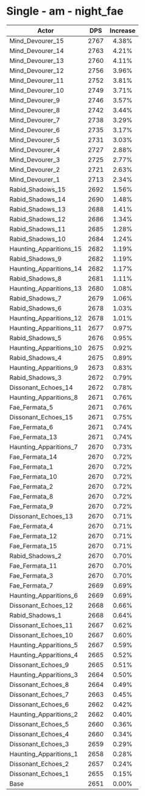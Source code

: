 # Single - am - night_fae
| Actor | DPS | Increase |
|---|:---:|:---:|
|Mind_Devourer_15|2767|4.38%|
|Mind_Devourer_14|2763|4.21%|
|Mind_Devourer_13|2760|4.11%|
|Mind_Devourer_12|2756|3.96%|
|Mind_Devourer_11|2752|3.81%|
|Mind_Devourer_10|2749|3.71%|
|Mind_Devourer_9|2746|3.57%|
|Mind_Devourer_8|2742|3.44%|
|Mind_Devourer_7|2738|3.29%|
|Mind_Devourer_6|2735|3.17%|
|Mind_Devourer_5|2731|3.03%|
|Mind_Devourer_4|2727|2.88%|
|Mind_Devourer_3|2725|2.77%|
|Mind_Devourer_2|2721|2.63%|
|Mind_Devourer_1|2713|2.34%|
|Rabid_Shadows_15|2692|1.56%|
|Rabid_Shadows_14|2690|1.48%|
|Rabid_Shadows_13|2688|1.41%|
|Rabid_Shadows_12|2686|1.34%|
|Rabid_Shadows_11|2685|1.28%|
|Rabid_Shadows_10|2684|1.24%|
|Haunting_Apparitions_15|2682|1.19%|
|Rabid_Shadows_9|2682|1.19%|
|Haunting_Apparitions_14|2682|1.17%|
|Rabid_Shadows_8|2681|1.11%|
|Haunting_Apparitions_13|2680|1.08%|
|Rabid_Shadows_7|2679|1.06%|
|Rabid_Shadows_6|2678|1.03%|
|Haunting_Apparitions_12|2678|1.01%|
|Haunting_Apparitions_11|2677|0.97%|
|Rabid_Shadows_5|2676|0.95%|
|Haunting_Apparitions_10|2675|0.92%|
|Rabid_Shadows_4|2675|0.89%|
|Haunting_Apparitions_9|2673|0.83%|
|Rabid_Shadows_3|2672|0.79%|
|Dissonant_Echoes_14|2672|0.78%|
|Haunting_Apparitions_8|2671|0.76%|
|Fae_Fermata_5|2671|0.76%|
|Dissonant_Echoes_15|2671|0.75%|
|Fae_Fermata_6|2671|0.74%|
|Fae_Fermata_13|2671|0.74%|
|Haunting_Apparitions_7|2670|0.73%|
|Fae_Fermata_14|2670|0.72%|
|Fae_Fermata_1|2670|0.72%|
|Fae_Fermata_10|2670|0.72%|
|Fae_Fermata_2|2670|0.72%|
|Fae_Fermata_8|2670|0.72%|
|Fae_Fermata_9|2670|0.72%|
|Dissonant_Echoes_13|2670|0.71%|
|Fae_Fermata_4|2670|0.71%|
|Fae_Fermata_12|2670|0.71%|
|Fae_Fermata_15|2670|0.71%|
|Rabid_Shadows_2|2670|0.70%|
|Fae_Fermata_11|2670|0.70%|
|Fae_Fermata_3|2670|0.70%|
|Fae_Fermata_7|2669|0.69%|
|Haunting_Apparitions_6|2669|0.69%|
|Dissonant_Echoes_12|2668|0.66%|
|Rabid_Shadows_1|2668|0.64%|
|Dissonant_Echoes_11|2667|0.62%|
|Dissonant_Echoes_10|2667|0.60%|
|Haunting_Apparitions_5|2667|0.59%|
|Haunting_Apparitions_4|2665|0.52%|
|Dissonant_Echoes_9|2665|0.51%|
|Haunting_Apparitions_3|2664|0.50%|
|Dissonant_Echoes_8|2664|0.49%|
|Dissonant_Echoes_7|2663|0.45%|
|Dissonant_Echoes_6|2662|0.42%|
|Haunting_Apparitions_2|2662|0.40%|
|Dissonant_Echoes_5|2660|0.36%|
|Dissonant_Echoes_4|2660|0.34%|
|Dissonant_Echoes_3|2659|0.29%|
|Haunting_Apparitions_1|2658|0.28%|
|Dissonant_Echoes_2|2657|0.24%|
|Dissonant_Echoes_1|2655|0.15%|
|Base|2651|0.00%|
